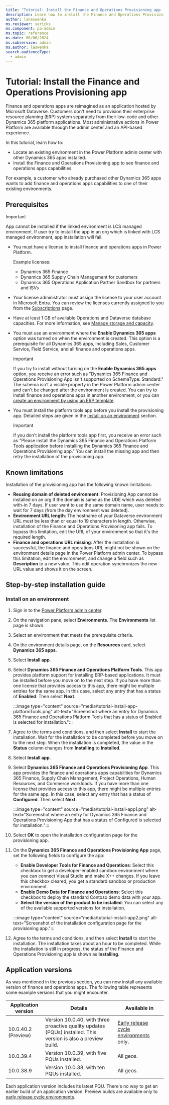 ```yaml
---
title: "Tutorial: Install the Finance and Operations Provisioning app  | Microsoft Docs"
description: Learn how to install the Finance and Operations Provisioning app onto an existing Power Platform environment.
author: laneswenka
ms.reviewer: sericks
ms.component: pa-admin
ms.topic: reference
ms.date: 06/06/2024
ms.subservice: admin
ms.author: laswenka
search.audienceType: 
  - admin
---
```


# Tutorial: Install the Finance and Operations Provisioning app 

Finance and operations apps are reimagined as an application hosted by Microsoft Dataverse. Customers don't need to provision their enterprise resource planning (ERP) system separately from their low-code and other Dynamics 365 platform applications. Most administrative actions in Power Platform are available through the admin center and an API-based experience.

In this tutorial, learn how to:

- Locate an existing environment in the Power Platform admin center with other Dynamics 365 apps installed.
- Install the Finance and Operations Provisioning app to see finance and operations apps capabilities.

For example, a customer who already purchased other Dynamics 365 apps wants to add finance and operations apps capabilities to one of their existing environments.

## Prerequisites
    
> [!IMPORTANT]
> App cannot be installed if the linked environment is LCS managed environment. If user try to install the app in an org which is linked with LCS managed environment, app installation will fail.

- You must have a license to install finance and operations apps in Power Platform.

    Example licenses:

    - Dynamics 365 Finance
    - Dynamics 365 Supply Chain Management for customers
    - Dynamics 365 Operations Application Partner Sandbox for partners and ISVs

- Your license administrator must assign the license to your user account in Microsoft Entra. You can review the licenses currently assigned to you from the [Subscriptions](https://portal.office.com/account/?ref=MeControl#subscriptions) page.
- Have at least 1 GB of available Operations and Dataverse database capacities. For more information, see [Manage storage and capacity](../finance-operations-storage-capacity.md).
- You must use an environment where the **Enable Dynamics 365 apps** option was turned on when the environment is created. This option is a prerequisite for all Dynamics 365 apps, including Sales, Customer Service, Field Service, and all finance and operations apps.

    > [!IMPORTANT]
    > If you try to install without turning on the **Enable Dynamics 365 apps** option, you receive an error such as "Dynamics 365 Finance and Operations Provisioning App isn't supported on SchemaType: Standard." The schema isn't a visible property in the Power Platform admin center and can't be changed after the environment is created. You can try to install finance and operations apps in another environment, or you can [create an environment by using an ERP template](./tutorial-deploy-new-environment-with-ERP-template.md).  
    

- You must install the platform tools app before you install the provisioning app. Detailed steps are given in the [Install on an environment](#install-on-an-environment) section.

    > [!IMPORTANT]
    > If you don't install the platform tools app first, you receive an error such as "Please install the Dynamics 365 Finance and Operations Platform Tools application before installing the Dynamics 365 Finance and Operations Provisioning app." You can install the missing app and then retry the installation of the provisioning app.

## Known limitations

Installation of the provisioning app has the following known limitations:
- **Reusing domain of deleted environment**: Provisioning App cannot be installed on an org if the domain is same as the UDE which was deleted with-in 7 days. If user want to use the same domain name, user needs to wait for 7 days (from the day environment was deleted).
- **Environment URL length**: The hostname of your Dataverse environment URL must be less than or equal to 19 characters in length. Otherwise, installation of the Finance and Operations Provisioning app fails. To bypass this limitation, edit the URL of your environment so that it's the required length.
- **Finance and operations URL missing**: After the installation is successful, the finance and operations URL might not be shown on the environment details page in the Power Platform admin center. To bypass this limitation, edit the environment, and change a field such as **Description** to a new value. This edit operation synchronizes the new URL value and shows it on the screen.

## Step-by-step installation guide

### Install on an environment

1. Sign in to the [Power Platform admin center](https://admin.powerplatform.microsoft.com).
1. On the navigation pane, select **Environments**. The **Environments** list page is shown.
1. Select an environment that meets the prerequisite criteria.
1. On the environment details page, on the **Resources** card, select **Dynamics 365 apps**.
1. Select **Install app**.
1. Select **Dynamics 365 Finance and Operations Platform Tools**. This app provides platform support for installing ERP-based applications. It must be installed before you move on to the next step. If you have more than one license that provides access to this app, there might be multiple entries for the same app. In this case, select any entry that has a status of **Enabled**. Then select **Next**.

    :::image type="content" source="media/tutorial-install-app-platformTools.png" alt-text="Screenshot where an entry for Dynamics 365 Finance and Operations Platform Tools that has a status of Enabled is selected for installation.":::

1. Agree to the terms and conditions, and then select **Install** to start the installation. Wait for the installation to be completed before you move on to the next step. When the installation is completed, the value in the **Status** column changes from **Installing** to **Installed**.
1. Select **Install app**.
1. Select **Dynamics 365 Finance and Operations Provisioning App**. This app provides the finance and operations apps capabilities for Dynamics 365 Finance, Supply Chain Management, Project Operations, Human Resources, and Commerce workloads. If you have more than one license that provides access to this app, there might be multiple entries for the same app. In this case, select any entry that has a status of **Configured**. Then select **Next**.

    :::image type="content" source="media/tutorial-install-app1.png" alt-text="Screenshot where an entry for Dynamics 365 Finance and Operations Provisioning App that has a status of Configured is selected for installation.":::

1. Select **OK** to open the installation configuration page for the provisioning app.
1. On the **Dynamics 365 Finance and Operations Provisioning App** page, set the following fields to configure the app:

    - **Enable Developer Tools for Finance and Operations**: Select this checkbox to get a developer-enabled sandbox environment where you can connect Visual Studio and make X++ changes. If you leave this checkbox cleared, you get a standard sandbox or production environment.
    - **Enable Demo Data for Finance and Operations**: Select this checkbox to deploy the standard Contoso demo data with your app.
    - **Select the version of the product to be installed**: You can select any of the available supported versions for installation.

    :::image type="content" source="media/tutorial-install-app2.png" alt-text="Screenshot of the installation configuration page for the provisioning app.":::

1. Agree to the terms and conditions, and then select **Install** to start the installation. The installation takes about an hour to be completed. While the installation is still in progress, the status of the Finance and Operations Provisioning app is shown as **Installing**.

## Application versions

As was mentioned in the previous section, you can now install any available version of finance and operations apps. The following table represents some example versions that you might encounter.

| Application version | Details | Available in |
|---------------------|---------|--------------|
| 10.0.40.2 (Preview) | Version 10.0.40, with three proactive quality updates (PQUs) installed. This version is also a preview build. | [Early release cycle environments](/power-platform/admin/early-release) only. |
| 10.0.39.4           | Version 10.0.39, with five PQUs installed. | All geos. |
| 10.0.38.9           | Version 10.0.38, with ten PQUs installed. | All geos. |

Each application version includes its latest PQU. There's no way to get an earlier build of an application version. Preview builds are available only to [early release cycle environments](/power-platform/admin/early-release).
